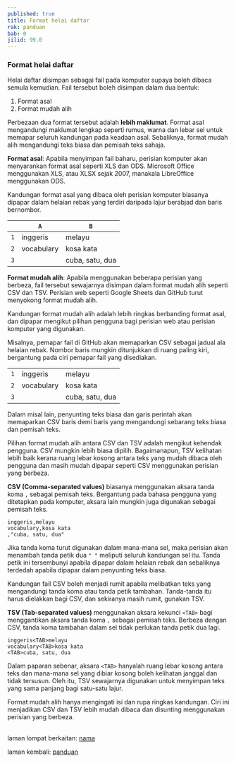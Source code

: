 ```yaml
---
published: true
title: Format helai daftar
rak: panduan
bab: 0
jilid: 99.0
---
```


### Format helai daftar

Helai daftar disimpan sebagai fail pada komputer supaya
boleh dibaca semula kemudian. Fail tersebut boleh disimpan
dalam dua bentuk:

1. Format asal
2. Format mudah alih

Perbezaan dua format tersebut adalah **lebih maklumat**.
Format asal mengandungi maklumat lengkap seperti rumus,
warna dan lebar sel untuk memapar seluruh kandungan pada
keadaan asal. Sebaliknya, format mudah alih mengandungi
teks biasa dan pemisah teks sahaja.

**Format asal**: Apabila menyimpan fail baharu, perisian
komputer akan menyarankan format asal seperti XLS dan ODS.
Microsoft Office menggunakan XLS, atau XLSX sejak 2007,
manakala LibreOffice menggunakan ODS.

Kandungan format asal yang dibaca oleh perisian komputer
biasanya dipapar dalam helaian rebak yang terdiri daripada
lajur berabjad dan baris bernombor.

|     |`A`         | `B`             |
|:---:| ---------- | --------------- |
| `1` | inggeris   | melayu          |
| `2` | vocabulary | kosa kata       |
| `3` |            | cuba, satu, dua |

**Format mudah alih**: Apabila menggunakan beberapa perisian
yang berbeza, fail tersebut sewajarnya disimpan dalam format
mudah alih seperti CSV dan TSV. Perisian web seperti Google
Sheets dan GitHub turut menyokong format mudah alih.

Kandungan format mudah alih adalah lebih ringkas berbanding
format asal, dan dipapar mengikut pilihan pengguna bagi
perisian web atau perisian komputer yang digunakan.

Misalnya, pemapar fail di GitHub akan memaparkan CSV
sebagai jadual ala helaian rebak. Nombor baris mungkin
ditunjukkan di ruang paling kiri, bergantung pada ciri
pemapar fail yang disediakan.

|     |            |                 |
|:---:| ---------- | --------------- |
| `1` | inggeris   | melayu          |
| `2` | vocabulary | kosa kata       |
| `3` |            | cuba, satu, dua |

Dalam misal lain, penyunting teks biasa dan garis perintah
akan memaparkan CSV baris demi baris yang mengandungi
sebarang teks biasa dan pemisah teks.

Pilihan format mudah alih antara CSV dan TSV adalah mengikut
kehendak pengguna. CSV mungkin lebih biasa dipilih.
Bagaimanapun, TSV kelihatan lebih baik kerana ruang lebar
kosong antara teks yang mudah dibaca oleh pengguna dan masih 
mudah dipapar seperti CSV menggunakan perisian yang berbeza.

**CSV (Comma-separated values)** biasanya menggunakan aksara
tanda koma `,` sebagai pemisah teks. Bergantung pada bahasa
pengguna yang ditetapkan pada komputer, aksara lain mungkin
juga digunakan sebagai pemisah teks.

    inggeris,melayu
    vocabulary,kosa kata
    ,"cuba, satu, dua"

Jika tanda koma turut digunakan dalam mana-mana sel, maka
perisian akan menambah tanda petik dua `" "` meliputi
seluruh kandungan sel itu. Tanda petik ini tersembunyi
apabila dipapar dalam helaian rebak dan sebaliknya terdedah
apabila dipapar dalam penyunting teks biasa.

Kandungan fail CSV boleh menjadi rumit apabila melibatkan
teks yang mengandungi tanda koma atau tanda petik tambahan.
Tanda-tanda itu harus dielakkan bagi CSV, dan sekiranya
masih rumit, gunakan TSV.

**TSV (Tab-separated values)** menggunakan aksara kekunci
`<TAB>` bagi menggantikan aksara tanda koma `,` sebagai
pemisah teks. Berbeza dengan CSV, tanda koma tambahan dalam
sel tidak perlukan tanda petik dua lagi.

    inggeris<TAB>melayu
    vocabulary<TAB>kosa kata
    <TAB>cuba, satu, dua

Dalam paparan sebenar, aksara `<TAB>` hanyalah ruang lebar
kosong antara teks dan mana-mana sel yang dibiar kosong
boleh kelihatan janggal dan tidak tersusun. Oleh itu, TSV
sewajarnya digunakan untuk menyimpan teks yang sama panjang
bagi satu-satu lajur.

Format mudah alih hanya mengingati isi dan rupa ringkas
kandungan. Ciri ini menjadikan CSV dan TSV lebih mudah
dibaca dan disunting menggunakan perisian yang berbeza.

&nbsp;  
laman lompat berkaitan: [nama][1]

laman kembali: [panduan][0]

  [0]: ../index.md
  [1]: ../bab/nama.md
